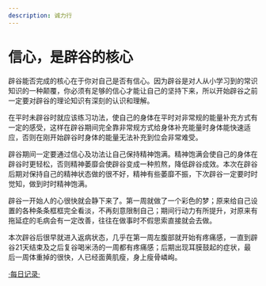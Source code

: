 ```yaml
---
description: 诚力行
---
```


# 信心，是辟谷的核心

辟谷能否完成的核心在于你对自己是否有信心。因为辟谷是对人从小学习到的常识知识的一种颠覆，你必须有足够的信心才能让自己的坚持下来，所以开始辟谷之前一定要对辟谷的理论知识有深刻的认识和理解。

在平时未辟谷时就应该练习功法，使自己的身体在平时对非常规的能量补充方式有一定的感受，这样在辟谷期间完全靠非常规方式给身体补充能量时身体能快速适应，否则在刚开始辟谷时身体的能量无法补充到位会非常难受。

辟谷期间一定要通过信心及功法让自己保持精神饱满。精神饱满会使自己的身体在辟谷时更轻松，否则精神萎靡会使辟谷变成一种煎熬，降低辟谷成效。本次在辟谷后期对保持自己的精神状态做的很不好，精神有些萎靡不振，下次辟谷一定要时时觉知，做到时时精神饱满。

辟谷一开始人的心很快就会静下来了。第一周就做了一个彩色的梦；原来给自己设置的各种条条框框完全看淡，不再刻意限制自己；期间行动力有所提升，对原来有拖延症的毛病会有一定改善，往往在做事时不假思索直接就会去做。

本次辟谷后很早就进入返病状态，几乎在第一周左腹部就开始有疼痛感，一直到辟谷21天结束及之后复谷喝米汤的一周都有疼痛感；后期出现耳膜鼓起的症状，最后一周体重掉的很快，人已经面黄肌瘦，身上瘦骨嶙峋。

[·每日记录·](https://zhonghebiguriji.gitbook.io/index/untitled-1/untitled-11)

